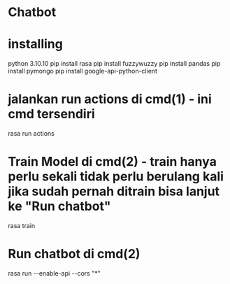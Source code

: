 # Chatbot

# installing
python 3.10.10
pip install rasa
pip install fuzzywuzzy
pip install pandas
pip install pymongo
pip install google-api-python-client

# jalankan run actions di cmd(1) - ini cmd tersendiri 
rasa run actions 

#  Train Model di cmd(2) -  train hanya perlu sekali tidak perlu berulang kali jika sudah pernah ditrain bisa lanjut ke "Run chatbot"
rasa train 

# Run chatbot di cmd(2)
rasa run --enable-api --cors "*"

